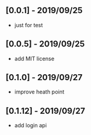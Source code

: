 ## [0.0.1] - 2019/09/25

* just for test 

## [0.0.5] - 2019/09/25

* add MIT license

## [0.1.0] - 2019/09/27

* improve heath point

## [0.1.12] - 2019/09/27

* add login api